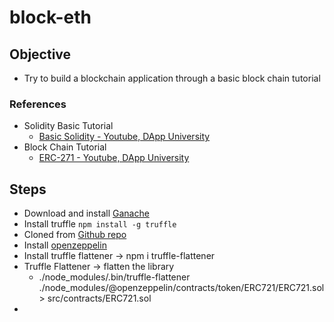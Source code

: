 # block-eth

## Objective
- Try to build a blockchain application through a basic block chain tutorial

### References
- Solidity Basic Tutorial
	- [Basic Solidity - Youtube, DApp University](https://www.youtube.com/watch?v=YJ-D1RMI0T0)
- Block Chain Tutorial
	- [ERC-271 - Youtube, DApp University](https://www.youtube.com/watch?v=YPbgjPPC1d0)


## Steps
- Download and install [Ganache](https://www.trufflesuite.com/ganache)
- Install truffle `npm install -g truffle`
- Cloned from [Github repo](https://github.com/dappuniversity/starter_kit)
- Install [openzeppelin](https://github.com/OpenZeppelin/openzeppelin-contracts)
- Install truffle flattener -> npm i truffle-flattener
- Truffle Flattener -> flatten the library
    - ./node_modules/.bin/truffle-flattener ./node_modules/@openzeppelin/contracts/token/ERC721/ERC721.sol > src/contracts/ERC721.sol
- 
